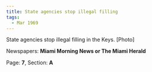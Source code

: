 ```yaml
---  
title: State agencies stop illegal filling  
tags:  
  - Mar 1969  
---  
```

  
State agencies stop illegal filling in the Keys. [Photo]  
  
Newspapers: **Miami Morning News or The Miami Herald**  
  
Page: **7**, Section: **A** 
